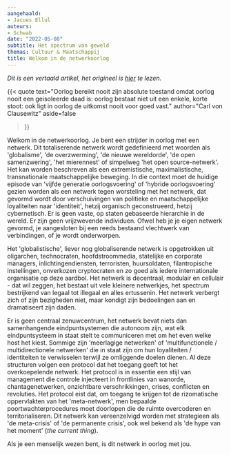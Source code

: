 ```yaml
---
aangehaald:
- Jacues Ellul
auteurs:
- Schwab
date: "2022-05-08"
subtitle: Het spectrum van geweld
themas: Cultuur & Maatschappij
title: Welkom in de netwerkoorlog
---
```


_Dit is een vertaald artikel, het origineel is [hier](https://schwabstack.substack.com/p/the-spectrum-of-violence) te lezen._

{{< quote
	text="Oorlog bereikt nooit zijn absolute toestand omdat oorlog nooit een geisoleerde daad is: oorlog bestaat niet uit een enkele, korte stoot: ook ligt in oorlog de uitkomst nooit voor goed vast."
	author="Carl von Clausewitz"
	aside=false
>}}

Welkom in de netwerkoorlog. Je bent een strijder in oorlog met een netwerk. Dit totaliserende netwerk wordt gedefinieerd met woorden als 'globalisme', 'de overzwerming', 'de nieuwe wereldorde', 'de open samenzwering', 'het mierennest' of simpelweg 'het open source-netwerk'. Het kan worden beschreven als een extremistische, maximalistische, transnationale maatschappelijke beweging. In die context moet de huidige episode van 'vijfde generatie oorlogsvoering' of 'hybride oorlogsvoering'  gezien worden als een netwerk tegen worsteling met het netwerk, dat gevormd wordt door verschuivingen van politieke en maatschappelijke loyaliteiten naar 'identiteit', hetzij organisch geconstrueerd, hetzij cybernetisch. Er is geen vaste, op staten gebaseerde hierarchie in de wereld. Er zijn geen vrijzwevende individuen. Ofwel heb je je eigen netwerk gevormd, je aangesloten bij een reeds bestaand vlechtwerk van verbindingen, of je wordt onderworpen.

Het 'globalistische', liever nog globaliserende netwerk is opgetrokken uit oligarchen, technocraten, hoofdstroommedia, statelijke en corporate managers, inlichtingendiensten, terroristen, huursoldaten, filantropische instellingen, onverkozen cryptocraten en zo goed als iedere internationale organisatie op deze aardbol. Het netwerk is decentraal, modulair en cellulair - dat wil zeggen, het bestaat uit vele kleinere netwerkjes, het spectrum bestrijkend van legaal tot illegaal en alles ertussenin. Het netwerk verbergt zich of zijn bezigheden niet, maar kondigt zijn bedoelingen aan en dramatiseert zijn daden.

Er is geen centraal zenuwcentrum, het netwerk bevat niets dan samenhangende eindpuntsystemen die autonoom zijn, wat elk eindpuntsysteem in staat stelt te communiceren met om het even welke host het kiest. Sommige zijn 'meerlagige netwerken' of 'multifunctionele / multidirectionele netwerken' die in staat zijn om hun loyaliteiten / identiteiten te verwisselen terwijl ze omliggende doelen dienen. Al deze structuren volgen een protocol dat het toegang geeft tot het overkoepelende netwerk. Het protocol is in essentie een stijl van management die controle injecteert in frontlinies van wanorde, chantagenetwerken, onzichtbare verschrikkingen, crises, conflicten en revoluties. Het protocol eist dat, om toegang te krijgen tot de rizomatische oppervlakten van het 'meta-netwerk', men bepaalde poortwachterprocedures moet doorlopen die de ruimte overcoderen en territorialiseren. Dit netwerk kan vereenzelvigd worden met strategieen als 'de meta-crisis' of 'de permanente crisis', ook wel bekend als 'de hype van het moment' (_the current thing_).

Als je een menselijk wezen bent, is dit netwerk in oorlog met jou.
